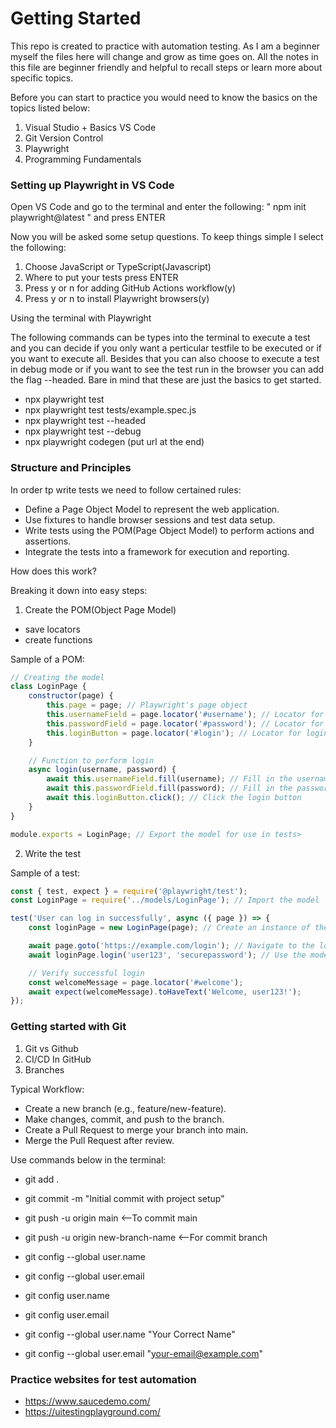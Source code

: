 # Getting Started

This repo is created to practice with automation testing. As I am a beginner myself the files here will change and grow as time goes on. All the notes in this file are beginner friendly and helpful to recall steps or learn more about specific topics.

Before you can start to practice you would need to know the basics on the topics listed below:

1. Visual Studio + Basics VS Code
2. Git Version Control
3. Playwright
4. Programming Fundamentals

### Setting up Playwright in VS Code

Open VS Code and go to the terminal and enter the following: " npm init playwright@latest "  and press ENTER

Now you will be asked some setup questions. To keep things simple I select the following:

1. Choose JavaScript or TypeScript(Javascript)
2. Where to put your tests press ENTER
3. Press y or n for adding GitHub Actions workflow(y)
4. Press y or n to install Playwright browsers(y)


Using the terminal with Playwright

The following commands can be types into the terminal to execute a test and you can decide if you only want a perticular testfile to be executed or if you want to execute all. Besides that you can also choose to execute a test in debug mode or if you want to see the test run in the browser you can add the flag --headed. Bare in mind that these are just the basics to get started.

- npx playwright test
- npx playwright test tests/example.spec.js
- npx playwright test --headed
- npx playwright test --debug
- npx playwright codegen (put url at the end)

### Structure and Principles

In order tp write tests we need to follow certained rules: 

- Define a Page Object Model to represent the web application.
- Use fixtures to handle browser sessions and test data setup.
- Write tests using the POM(Page Object Model) to perform actions and assertions.
- Integrate the tests into a framework for execution and reporting.

How does this work?

Breaking it down into easy steps:

1. Create the POM(Object Page Model)
- save locators
- create functions

Sample of a POM:

```javascript
// Creating the model
class LoginPage {
    constructor(page) {
        this.page = page; // Playwright's page object
        this.usernameField = page.locator('#username'); // Locator for username field
        this.passwordField = page.locator('#password'); // Locator for password field
        this.loginButton = page.locator('#login'); // Locator for login button
    }

    // Function to perform login
    async login(username, password) {
        await this.usernameField.fill(username); // Fill in the username
        await this.passwordField.fill(password); // Fill in the password
        await this.loginButton.click(); // Click the login button
    }
}

module.exports = LoginPage; // Export the model for use in tests>

```

2. Write the test

Sample of a test:

```javascript
const { test, expect } = require('@playwright/test');
const LoginPage = require('../models/LoginPage'); // Import the model

test('User can log in successfully', async ({ page }) => {
    const loginPage = new LoginPage(page); // Create an instance of the model

    await page.goto('https://example.com/login'); // Navigate to the login page
    await loginPage.login('user123', 'securepassword'); // Use the model's login function

    // Verify successful login
    const welcomeMessage = page.locator('#welcome');
    await expect(welcomeMessage).toHaveText('Welcome, user123!');
});

```

### Getting started with Git

1. Git vs Github
2. CI/CD In GitHub
3. Branches


Typical Workflow:

- Create a new branch (e.g., feature/new-feature).
- Make changes, commit, and push to the branch.
- Create a Pull Request to merge your branch into main.
- Merge the Pull Request after review.


Use commands below in the terminal:

- git add .
- git commit -m "Initial commit with project setup"
- git push -u origin main                   <--To commit main
- git push -u origin new-branch-name        <--For commit branch

- git config --global user.name
- git config --global user.email
- git config user.name
- git config user.email
- git config --global user.name "Your Correct Name"
- git config --global user.email "your-email@example.com"




### Practice websites for test automation

- https://www.saucedemo.com/
- https://uitestingplayground.com/
